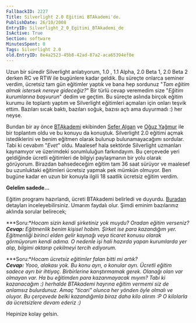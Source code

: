 ```yaml
---
FallbackID: 2227
Title: Silverlight 2.0 Eğitimi BTAkademi'de.
PublishDate: 26/10/2008
EntryID: Silverlight_2_0_Egitimi_BTAkademi_de
IsActive: True
Section: software
MinutesSpent: 0
Tags: Silverlight 2.0
old.EntryID: 8e4a2523-45b8-42ad-87a2-aca65394ef0e
---
```

Uzun bir süredir Silverlight anlatıyorum, 1.0 , 1.1 Alpha, 2.0 Beta 1,
2.0 Beta 2 derken RC ve RTW ile bugünlere kadar geldik. Bu süreçte
onlarca seminer verdim, ücretsiz tam gün eğitimler yaptık ve bana hep
sordunuz "*Tam eğitim almak istersek nereye gideceğiz?*" Bir türlü cevap
veremedim size "*Eğitim kurumlarına başvurun*" dedim ve geçtim. Bu
süreçte aslında birçok eğitim kurumu ile toplantı yaptım ve Silverlight
eğitimleri açmaları için onları teşvik ettim. Bazıları sıcak baktı,
bazıları soğuk, bazısı açtı ama duyurmadı :) her neyse.

Bundan bir ay önce [BTAkademi](http://www.btakademi.com/) ekibinden
[Sefer Algan](http://www.seferalgan.com/) ve [Oğuz
Yağmur](http://www.oguzyagmur.com/) ile bir toplantım oldu ve bu konuyu
da konuştuk. Silverlight 2.0 eğitimi açmak istediklerini ve benim
eğitmen olarak bulunup bulunamayacağımı sordular. Tabi ki cevabım
"*Evet*" oldu. Maalesef hala sektörde Silverlight uzmanları kaynamıyor
ve üzerimdeki sorumluluğun farkındayım. Bu çerçevede yeri geldiğinde
ücretli eğitimleri de bilgiyi paylaşmanın bir yolu olarak görüyorum.
Birazdan bahsedeceğim eğitim tam 36 saat sürüyor ve maalesef bu
uzunluktaki eğitimleri ücretsiz yapmak pek mümkün olmuyor. Ben bugüne
kadar en uzun bir konuyla ilgili 18 saatlik ücretsiz eğitim verdim.

**Gelelim sadede...**

Eğitim programı hazırlandı, ücreti BTAkademi belirledi ve duyurdu.
[Buradan](http://www.btakademi.com/guncelegitimler.aspx?ID=39) detayları
inceleyebilirsiniz. Umarım faydalı olur. Şimdi eminim bazılarınız
aklında sorular belirecek;

***Soru:**Hocam sizin kendi şirketiniz yok muydu? Oradan eğitim
verseniz?\
**Cevap:** Eğitmenlik benim kişisel hobim. Şirket ise para kazandığım
yer. Eğitmenliği birinci elden gelir kaynağı veya ticaret konusu olarak
görmüyorum kendi adıma. O nedenle işi hali hazırda yapan kurumlarda yer
alıp, bilgimi aktarıp çekilmeyi tercih ediyorum.*

***Soru:**Hocam ücretsiz eğitimler falan bitti mi artık?\
 **Cevap:** Yooo, alakası yok. Bu konu ayrı, o konular ayrı. Ücretli
eğitim sadece ayrı bir ihtiyaç. Birbirlerine karıştırmamak gerek.
Olanağı olan var olmayan var. Ha bu eğitimden para kazanmayacak mıyım?
Tabi ki kazanacağım :) herhalde BTAkademi hayrına eğitim vermemi siz de
anlamsız bulurdunuz. Amaç "ticari" olunca her yönden öyle olmalı ve
oluyor. Bu çerçevede belki kazandığımla biraz daha kilo alırım :P O
kilolarla da ücretsizlere devam ederiz :)*

Hepinize kolay gelsin.


